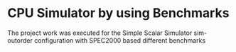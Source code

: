 # CPU Simulator by using Benchmarks

The project work was executed for the Simple Scalar Simulator sim-outorder configuration with SPEC2000 based different benchmarks
